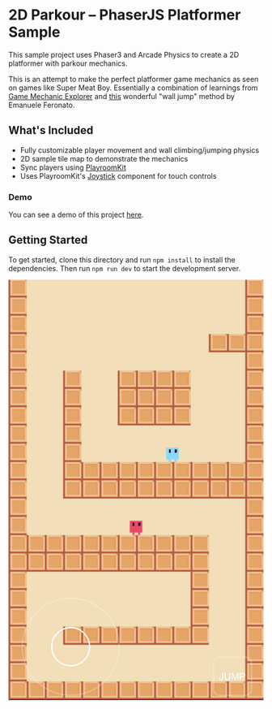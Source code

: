 # 2D Parkour – PhaserJS Platformer Sample 

This sample project uses Phaser3 and Arcade Physics to create a 2D platformer with parkour mechanics.

This is an attempt to make the perfect platformer game mechanics as seen on games like Super Meat Boy. Essentially a combination of learnings from [Game Mechanic Explorer](https://gamemechanicexplorer.com/#platformer-1) and [this](http://www.emanueleferonato.com/2017/06/16/the-basics-behind-wall-jump-in-platform-games-html5-prototype-made-with-phaser-and-arcade-physics/) wonderful "wall jump" method by Emanuele Feronato.

## What's Included

- Fully customizable player movement and wall climbing/jumping physics
- 2D sample tile map to demonstrate the mechanics
- Sync players using [PlayroomKit](https://docs.joinplayroom.com)
- Uses PlayroomKit's [Joystick](https://docs.joinplayroom.com/multiplayer/joystick) component for touch controls

### Demo

You can see a demo of this project [here](https://2dparkour.joinplayroom.com).

## Getting Started

To get started, clone this directory and run `npm install` to install the dependencies.
Then run `npm run dev` to start the development server.

![Screenshot of the game](./screenshot.jpg)